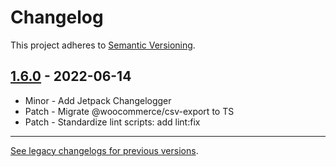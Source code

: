 # Changelog

This project adheres to [Semantic Versioning](https://semver.org/spec/v2.0.0.html).

## [1.6.0](https://www.npmjs.com/package/@woocommerce/csv-export/v/1.6.0) - 2022-06-14

-   Minor - Add Jetpack Changelogger
-   Patch - Migrate @woocommerce/csv-export to TS
-   Patch - Standardize lint scripts: add lint:fix

---

[See legacy changelogs for previous versions](https://github.com/woocommerce/woocommerce/blob/94367ca55947673b50ee75b212403d3671c386c6/packages/js/csv-export/CHANGELOG.md).
